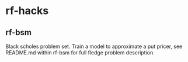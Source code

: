 # rf-hacks

## rf-bsm 

Black scholes problem set. Train a model to approximate a put pricer, see README.md within rf-bsm for full fledge problem description.  
